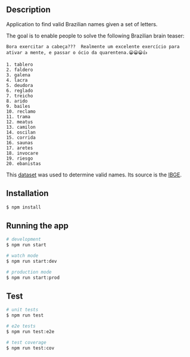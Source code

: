 ## Description

Application to find valid Brazilian names given a set of letters.

The goal is to enable people to solve the following Brazilian brain teaser:

```
Bora exercitar a cabeça???  Realmente um excelente exercício para ativar a mente, e passar o ócio da quarentena.😀😀😀👍

1. tablero
2. faldero 
3. galena
4. lacra
5. deudora
6. reglado
7. treicho
8. arido
9. bailes
10. reclamo
11. trama
12. meatus 
13. camilon
14. oscilan
15. corrida
16. saunas
17. aretes
18. invocare
19. riesgo
20. ebanistas
````

This [dataset](https://brasil.io/dataset/genero-nomes/nomes/) was used to determine valid names. Its source is the [IBGE](https://ibge.gov.br/).

## Installation

```bash
$ npm install
```

## Running the app

```bash
# development
$ npm run start

# watch mode
$ npm run start:dev

# production mode
$ npm run start:prod
```

## Test

```bash
# unit tests
$ npm run test

# e2e tests
$ npm run test:e2e

# test coverage
$ npm run test:cov
```

